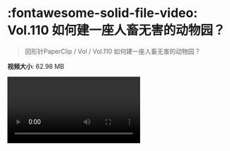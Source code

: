 # :fontawesome-solid-file-video: Vol.110 如何建一座人畜无害的动物园？

> 回形针PaperClip / Vol / Vol.110 如何建一座人畜无害的动物园？

**视频大小**: 62.98 MB

<div class="video"><video src="https://file.hsyhx.top/archive/回形针PaperClip/Vol/Vol.110 如何建一座人畜无害的动物园？.mp4" controls preload>🤔 您的浏览器不支持 video 标签</video></div>